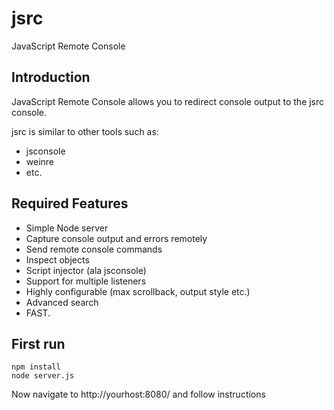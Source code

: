 jsrc
====

JavaScript Remote Console

Introduction
------------

JavaScript Remote Console allows you to redirect console output to the jsrc console.

jsrc is similar to other tools such as:

 * jsconsole
 * weinre
 * etc.

Required Features
-----------------

 * Simple Node server
 * Capture console output and errors remotely
 * Send remote console commands
 * Inspect objects
 * Script injector (ala jsconsole)
 * Support for multiple listeners
 * Highly configurable (max scrollback, output style etc.)
 * Advanced search
 * FAST.

First run
---------

    npm install
    node server.js

Now navigate to http://yourhost:8080/ and follow instructions
